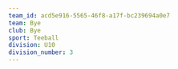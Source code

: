 ```yaml
---
team_id: acd5e916-5565-46f8-a17f-bc239694a0e7
team: Bye
club: Bye
sport: Teeball
division: U10
division_number: 3
---
```

